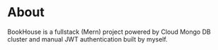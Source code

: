 # About

BookHouse is a fullstack (Mern) project powered by Cloud Mongo DB cluster and manual JWT authentication built by myself.
